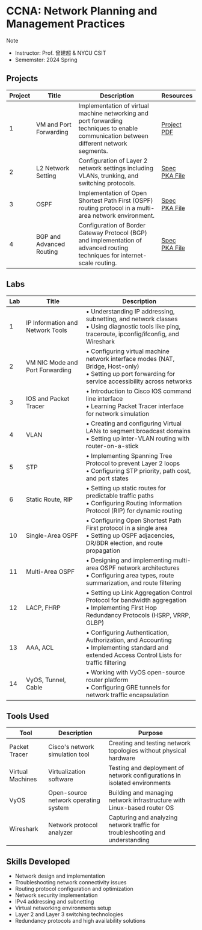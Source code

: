 # CCNA: Network Planning and Management Practices
> [!Note]
> - Instructor: Prof. 曾建超 & NYCU CSIT
> - Sememster: 2024 Spring

## Projects

| Project | Title | Description | Resources |
|---------|-------|-------------|-----------|
| 1 | VM and Port Forwarding | Implementation of virtual machine networking and port forwarding techniques to enable communication between different network segments. | [Project PDF](Project1/Project%201.%20VM%2C%20Port%20Forwarding.pdf) |
| 2 | L2 Network Setting | Configuration of Layer 2 network settings including VLANs, trunking, and switching protocols. | [Spec](https://hackmd.io/@SiriusKoan/HJrjl4l1R)<br>[PKA File](Project2/HW2_111550093.pka) |
| 3 | OSPF | Implementation of Open Shortest Path First (OSPF) routing protocol in a multi-area network environment. | [Spec](https://hackmd.io/@Sean64/CCNA-OSPF-Project)<br>[PKA File](Project3/111550093.pka) |
| 4 | BGP and Advanced Routing | Configuration of Border Gateway Protocol (BGP) and implementation of advanced routing techniques for internet-scale routing. | [Spec](https://hackmd.io/bKgpAW_IQdyj4Rl04Y_Zpg)<br>[PKA File](Project4/HW4_111550093.pka) |

## Labs

| Lab | Title | Description |
|-----|-------|-------------|
| 1 | IP Information and Network Tools | • Understanding IP addressing, subnetting, and network classes<br>• Using diagnostic tools like ping, traceroute, ipconfig/ifconfig, and Wireshark |
| 2 | VM NIC Mode and Port Forwarding | • Configuring virtual machine network interface modes (NAT, Bridge, Host-only)<br>• Setting up port forwarding for service accessibility across networks |
| 3 | IOS and Packet Tracer | • Introduction to Cisco IOS command line interface<br>• Learning Packet Tracer interface for network simulation |
| 4 | VLAN | • Creating and configuring Virtual LANs to segment broadcast domains<br>• Setting up inter-VLAN routing with router-on-a-stick |
| 5 | STP | • Implementing Spanning Tree Protocol to prevent Layer 2 loops<br>• Configuring STP priority, path cost, and port states |
| 6 | Static Route, RIP | • Setting up static routes for predictable traffic paths<br>• Configuring Routing Information Protocol (RIP) for dynamic routing |
| 10 | Single-Area OSPF | • Configuring Open Shortest Path First protocol in a single area<br>• Setting up OSPF adjacencies, DR/BDR election, and route propagation |
| 11 | Multi-Area OSPF | • Designing and implementing multi-area OSPF network architectures<br>• Configuring area types, route summarization, and route filtering |
| 12 | LACP, FHRP | • Setting up Link Aggregation Control Protocol for bandwidth aggregation<br>• Implementing First Hop Redundancy Protocols (HSRP, VRRP, GLBP) |
| 13 | AAA, ACL | • Configuring Authentication, Authorization, and Accounting<br>• Implementing standard and extended Access Control Lists for traffic filtering |
| 14 | VyOS, Tunnel, Cable | • Working with VyOS open-source router platform<br>• Configuring GRE tunnels for network traffic encapsulation |

## Tools Used

| Tool | Description | Purpose |
|------|-------------|---------|
| Packet Tracer | Cisco's network simulation tool | Creating and testing network topologies without physical hardware |
| Virtual Machines | Virtualization software | Testing and deployment of network configurations in isolated environments |
| VyOS | Open-source network operating system | Building and managing network infrastructure with Linux-based router OS |
| Wireshark | Network protocol analyzer | Capturing and analyzing network traffic for troubleshooting and understanding |

## Skills Developed
- Network design and implementation
- Troubleshooting network connectivity issues
- Routing protocol configuration and optimization
- Network security implementation
- IPv4 addressing and subnetting
- Virtual networking environments setup
- Layer 2 and Layer 3 switching technologies
- Redundancy protocols and high availability solutions